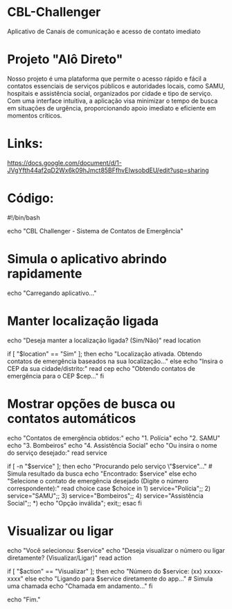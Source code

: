 # CBL-Challenger
Aplicativo de Canais de comunicação e acesso de contato imediato


# Projeto "Alô Direto" 
Nosso projeto é uma plataforma que permite o acesso rápido e fácil a contatos essenciais de serviços públicos e autoridades locais, como SAMU, hospitais e assistência social, organizados por cidade e tipo de serviço. Com uma interface intuitiva, a aplicação visa minimizar o tempo de busca em situações de urgência, proporcionando apoio imediato e eficiente em momentos críticos.

# Links:
https://docs.google.com/document/d/1-JVgYfth44af2qD2Wx6k09hJmct85BFfhvEIwsobdEU/edit?usp=sharing

# Código:
#!/bin/bash

echo "CBL Challenger - Sistema de Contatos de Emergência"

# Simula o aplicativo abrindo rapidamente
echo "Carregando aplicativo..."

# Manter localização ligada
echo "Deseja manter a localização ligada? (Sim/Não)"
read location

if [ "$location" == "Sim" ]; then
    echo "Localização ativada. Obtendo contatos de emergência baseados na sua localização..."
else
    echo "Insira o CEP da sua cidade/distrito:"
    read cep
    echo "Obtendo contatos de emergência para o CEP $cep..."
fi

# Mostrar opções de busca ou contatos automáticos
echo "Contatos de emergência obtidos:"
echo "1. Polícia"
echo "2. SAMU"
echo "3. Bombeiros"
echo "4. Assistência Social"
echo "Ou insira o nome do serviço desejado:"
read service

if [ -n "$service" ]; then
    echo "Procurando pelo serviço \"$service\"..."
    # Simula resultado da busca
    echo "Encontrado: $service"
else
    echo "Selecione o contato de emergência desejado (Digite o número correspondente):"
    read choice
    case $choice in
        1) service="Polícia";;
        2) service="SAMU";;
        3) service="Bombeiros";;
        4) service="Assistência Social";;
        *) echo "Opção inválida"; exit;;
    esac
fi

# Visualizar ou ligar
echo "Você selecionou: $service"
echo "Deseja visualizar o número ou ligar diretamente? (Visualizar/Ligar)"
read action

if [ "$action" == "Visualizar" ]; then
    echo "Número do $service: (xx) xxxxx-xxxx"
else
    echo "Ligando para $service diretamente do app..."
    # Simula uma chamada
    echo "Chamada em andamento..."
fi

echo "Fim."

